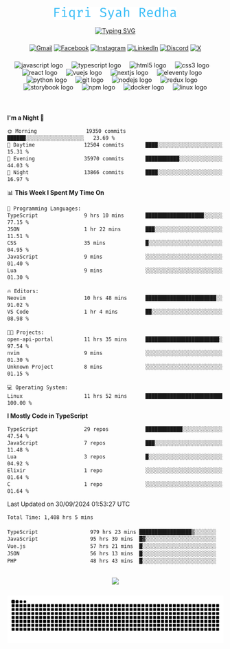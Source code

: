 <p align="center">
  <img src="./assets/name.svg" height="30" alt="Fiqri Syah Redha" />
</p>

<p align="center">
  <a href="https://git.io/typing-svg"><img src="https://readme-typing-svg.demolab.com?font=Fira+Code&pause=1000&center=true&vCenter=true&random=false&width=435&lines=Mid-Level+Frontend+Engineer;2%2B+years+experience;Always+learning+new+things" alt="Typing SVG" /></a>
</p>

###

<div align="center">

  [![Gmail](https://img.shields.io/badge/Gmail-D14836?logo=gmail&logoColor=white)](mailto:fiqrisyahredha@gmail.com)
  [![Facebook](https://img.shields.io/badge/Facebook-%231877F2.svg?logo=Facebook&logoColor=white)](https://www.facebook.com/fiqrisyahredha)
  [![Instagram](https://img.shields.io/badge/Instagram-%23E4405F.svg?logo=Instagram&logoColor=white)](https://instagram.com/fiqrisyahredha)
  [![LinkedIn](https://img.shields.io/badge/Linkedin-%230077B5.svg?logo=linkedin&logoColor=white)](https://www.linkedin.com/in/fiqrisyahredha)
  [![Discord](https://img.shields.io/badge/Discord-%235865F2.svg?&logo=discord&logoColor=white)](https://discordapp.com/users/484183499050582027)
  [![X](https://img.shields.io/badge/X-%23000000.svg?logo=X&logoColor=white)](https://x.com/fiqrisyahredha)
  
</div>

###

<div align="center">
  <img src="https://cdn.jsdelivr.net/gh/devicons/devicon/icons/javascript/javascript-original.svg" height="32" alt="javascript logo"  />
  <img width="12" />
  <img src="https://cdn.jsdelivr.net/gh/devicons/devicon/icons/typescript/typescript-original.svg" height="32" alt="typescript logo"  />
  <img width="12" />
  <img src="https://cdn.jsdelivr.net/gh/devicons/devicon/icons/html5/html5-original.svg" height="32" alt="html5 logo"  />
  <img width="12" />
  <img src="https://cdn.jsdelivr.net/gh/devicons/devicon/icons/css3/css3-original.svg" height="32" alt="css3 logo"  />
  <img width="12" />
  <img src="https://cdn.jsdelivr.net/gh/devicons/devicon/icons/react/react-original.svg" height="32" alt="react logo"  />
  <img width="12" />
  <img src="https://cdn.jsdelivr.net/gh/devicons/devicon/icons/vuejs/vuejs-original.svg" height="32" alt="vuejs logo"  />
  <img width="12" />
  <img src="https://cdn.jsdelivr.net/gh/devicons/devicon/icons/nextjs/nextjs-original.svg" height="32" alt="nextjs logo"  />
  <img width="12" />
  <img src="https://cdn.jsdelivr.net/gh/devicons/devicon/icons/eleventy/eleventy-original.svg" height="32" alt="eleventy logo"  />
  <img width="12" />
  <img src="https://cdn.jsdelivr.net/gh/devicons/devicon/icons/python/python-original.svg" height="32" alt="python logo"  />
  <img width="12" />
  <img src="https://cdn.jsdelivr.net/gh/devicons/devicon/icons/git/git-original.svg" height="32" alt="git logo"  />
  <img width="12" />
  <img src="https://cdn.jsdelivr.net/gh/devicons/devicon/icons/nodejs/nodejs-original.svg" height="32" alt="nodejs logo"  />
  <img width="12" />
  <img src="https://cdn.jsdelivr.net/gh/devicons/devicon/icons/redux/redux-original.svg" height="32" alt="redux logo"  />
  <img width="12" />
  <img src="https://cdn.jsdelivr.net/gh/devicons/devicon/icons/storybook/storybook-original.svg" height="32" alt="storybook logo"  />
  <img width="12" />
  <img src="https://cdn.jsdelivr.net/gh/devicons/devicon/icons/npm/npm-original-wordmark.svg" height="32" alt="npm logo"  />
  <img width="12" />
  <img src="https://cdn.jsdelivr.net/gh/devicons/devicon/icons/docker/docker-original.svg" height="32" alt="docker logo"  />
  <img width="12" />
  <img src="https://cdn.jsdelivr.net/gh/devicons/devicon/icons/linux/linux-original.svg" height="32" alt="linux logo"  />
</div>

###

<br clear="both">

<!--START_SECTION:waka1-->
**I'm a Night 🦉** 

```text
🌞 Morning                19350 commits       ██████░░░░░░░░░░░░░░░░░░░   23.69 % 
🌆 Daytime                12504 commits       ████░░░░░░░░░░░░░░░░░░░░░   15.31 % 
🌃 Evening                35970 commits       ███████████░░░░░░░░░░░░░░   44.03 % 
🌙 Night                  13866 commits       ████░░░░░░░░░░░░░░░░░░░░░   16.97 % 
```


📊 **This Week I Spent My Time On** 

```text
💬 Programming Languages: 
TypeScript               9 hrs 10 mins       ███████████████████░░░░░░   77.15 % 
JSON                     1 hr 22 mins        ███░░░░░░░░░░░░░░░░░░░░░░   11.51 % 
CSS                      35 mins             █░░░░░░░░░░░░░░░░░░░░░░░░   04.95 % 
JavaScript               9 mins              ░░░░░░░░░░░░░░░░░░░░░░░░░   01.40 % 
Lua                      9 mins              ░░░░░░░░░░░░░░░░░░░░░░░░░   01.30 % 

🔥 Editors: 
Neovim                   10 hrs 48 mins      ███████████████████████░░   91.02 % 
VS Code                  1 hr 4 mins         ██░░░░░░░░░░░░░░░░░░░░░░░   08.98 % 

🐱‍💻 Projects: 
open-api-portal          11 hrs 35 mins      ████████████████████████░   97.54 % 
nvim                     9 mins              ░░░░░░░░░░░░░░░░░░░░░░░░░   01.30 % 
Unknown Project          8 mins              ░░░░░░░░░░░░░░░░░░░░░░░░░   01.15 % 

💻 Operating System: 
Linux                    11 hrs 52 mins      █████████████████████████   100.00 % 
```

**I Mostly Code in TypeScript** 

```text
TypeScript               29 repos            ████████████░░░░░░░░░░░░░   47.54 % 
JavaScript               7 repos             ███░░░░░░░░░░░░░░░░░░░░░░   11.48 % 
Lua                      3 repos             █░░░░░░░░░░░░░░░░░░░░░░░░   04.92 % 
Elixir                   1 repo              ░░░░░░░░░░░░░░░░░░░░░░░░░   01.64 % 
C                        1 repo              ░░░░░░░░░░░░░░░░░░░░░░░░░   01.64 % 
```




 Last Updated on 30/09/2024 01:53:27 UTC
<!--END_SECTION:waka1-->

<!--START_SECTION:waka2-->

```txt
Total Time: 1,408 hrs 5 mins

TypeScript                 979 hrs 23 mins █████████████████▒░░░░░░░   68.97 %
JavaScript                 95 hrs 39 mins  █▓░░░░░░░░░░░░░░░░░░░░░░░   06.74 %
Vue.js                     57 hrs 21 mins  █░░░░░░░░░░░░░░░░░░░░░░░░   04.04 %
JSON                       56 hrs 13 mins  █░░░░░░░░░░░░░░░░░░░░░░░░   03.96 %
PHP                        48 hrs 43 mins  █░░░░░░░░░░░░░░░░░░░░░░░░   03.43 %
```

<!--END_SECTION:waka2-->

<br clear="both">

<div align="center">
  <img src="https://github-readme-streak-stats.herokuapp.com/?user=fiqrisr&theme=ayu-mirage&hide_border=false" height="160" />
</div>

###

<img src="https://raw.githubusercontent.com/fiqrisr/fiqrisr/output/snake.svg" alt="Snake animation" />

###

